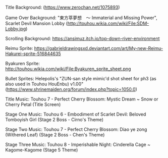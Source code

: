 Title Background: (<https://www.zerochan.net/1075893>)

Game Over Background: "東方萃夢想　～ Immaterial and Missing Power", Scarlet Devil Mansion Lobby (<http://touhou.wikia.com/wiki/File:SDM-Lobby.jpg>)

Scrolling Background: <https://ansimuz.itch.io/top-down-river-environment>

Reimu Sprite: <https://gabrieldrawingsxd.deviantart.com/art/My-new-Reimu-Hakurei-sprite-516844635>

Byakuren Sprite: <http://touhou.wikia.com/wiki/File:Byakuren_sprite_sheet.png>

Bullet Sprites: Helepolis's "ZUN-san style mimic'd shot sheet for ph3 (as also used in Touhou HouEnbu) v1.00" (<https://www.shrinemaiden.org/forum/index.php?topic=1050.0>)

Title Music: Touhou 7 - Perfect Cherry Blossom: Mystic Dream ~ Snow or Cherry Petal (Title Screen)

Stage One Music: Touhou 6 - Embodiment of Scarlet Devil: Beloved Tomboyish Girl (Stage 2 Boss - Cirno's Theme)

Stage Two Music: Touhou 7 - Perfect Cherry Blossom: Diao ye zong (Withered Leaf) (Stage 2 Boss - Chen's Theme)

Stage Three Music: Touhou 8 - Imperishable Night: Cinderella Cage ~ Kagome-Kagome (Stage 5 Theme)